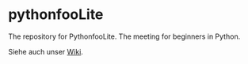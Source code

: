 # pythonfooLite
The repository for PythonfooLite. The meeting for beginners in Python.

Siehe auch unser [Wiki](https://github.com/pythonfoo/pythonfooLite/wiki).
